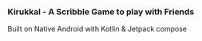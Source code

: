 ### Kirukkal - A Scribble Game to play with Friends

Built on Native Android with Kotlin & Jetpack compose
